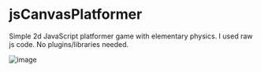 # jsCanvasPlatformer
Simple 2d JavaScript platformer game with elementary physics.
I used raw js code. No plugins/libraries needed.

![image](https://user-images.githubusercontent.com/3989408/157286775-09794778-7d54-488d-b57e-4fd3645692f4.png)
